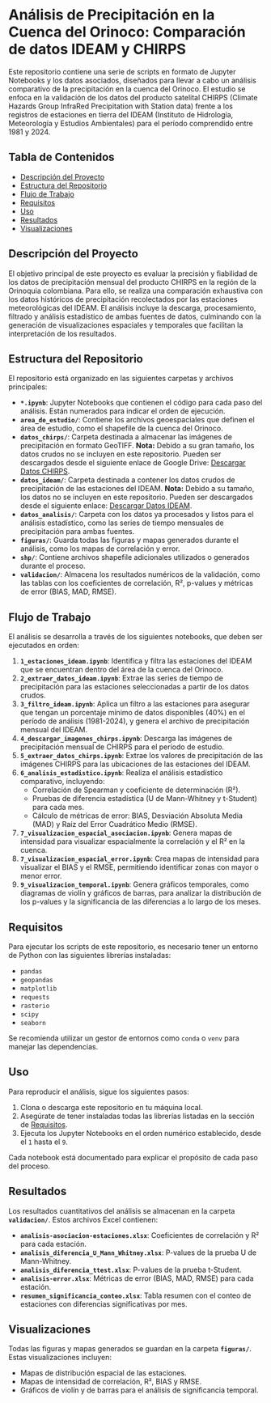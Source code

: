 # Análisis de Precipitación en la Cuenca del Orinoco: Comparación de datos IDEAM y CHIRPS

Este repositorio contiene una serie de scripts en formato de Jupyter Notebooks y los datos asociados, diseñados para llevar a cabo un análisis comparativo de la precipitación en la cuenca del Orinoco. El estudio se enfoca en la validación de los datos del producto satelital CHIRPS (Climate Hazards Group InfraRed Precipitation with Station data) frente a los registros de estaciones en tierra del IDEAM (Instituto de Hidrología, Meteorología y Estudios Ambientales) para el período comprendido entre 1981 y 2024.

## Tabla de Contenidos

- [Descripción del Proyecto](#descripción-del-proyecto)
- [Estructura del Repositorio](#estructura-del-repositorio)
- [Flujo de Trabajo](#flujo-de-trabajo)
- [Requisitos](#requisitos)
- [Uso](#uso)
- [Resultados](#resultados)
- [Visualizaciones](#visualizaciones)

## Descripción del Proyecto

El objetivo principal de este proyecto es evaluar la precisión y fiabilidad de los datos de precipitación mensual del producto CHIRPS en la región de la Orinoquia colombiana. Para ello, se realiza una comparación exhaustiva con los datos históricos de precipitación recolectados por las estaciones meteorológicas del IDEAM. El análisis incluye la descarga, procesamiento, filtrado y análisis estadístico de ambas fuentes de datos, culminando con la generación de visualizaciones espaciales y temporales que facilitan la interpretación de los resultados.

## Estructura del Repositorio

El repositorio está organizado en las siguientes carpetas y archivos principales:

- **`*.ipynb`**: Jupyter Notebooks que contienen el código para cada paso del análisis. Están numerados para indicar el orden de ejecución.
- **`area_de_estudio/`**: Contiene los archivos geoespaciales que definen el área de estudio, como el shapefile de la cuenca del Orinoco.
- **`datos_chirps/`**: Carpeta destinada a almacenar las imágenes de precipitación en formato GeoTIFF. **Nota:** Debido a su gran tamaño, los datos crudos no se incluyen en este repositorio. Pueden ser descargados desde el siguiente enlace de Google Drive: [Descargar Datos CHIRPS](https://drive.google.com/drive/folders/1aPQPb-F8TXuX1WhXIET2FuHhTG-bw-z8?usp=sharing).
- **`datos_ideam/`**: Carpeta destinada a contener los datos crudos de precipitación de las estaciones del IDEAM. **Nota:** Debido a su tamaño, los datos no se incluyen en este repositorio. Pueden ser descargados desde el siguiente enlace: [Descargar Datos IDEAM](https://drive.google.com/file/d/1N1J6l4jktp6G4JX9P-qNMZWr9Iob6Oos/view?usp=sharing).
- **`datos_analisis/`**: Carpeta con los datos ya procesados y listos para el análisis estadístico, como las series de tiempo mensuales de precipitación para ambas fuentes.
- **`figuras/`**: Guarda todas las figuras y mapas generados durante el análisis, como los mapas de correlación y error.
- **`shp/`**: Contiene archivos shapefile adicionales utilizados o generados durante el proceso.
- **`validacion/`**: Almacena los resultados numéricos de la validación, como las tablas con los coeficientes de correlación, R², p-values y métricas de error (BIAS, MAD, RMSE).

## Flujo de Trabajo

El análisis se desarrolla a través de los siguientes notebooks, que deben ser ejecutados en orden:

1.  **`1_estaciones_ideam.ipynb`**: Identifica y filtra las estaciones del IDEAM que se encuentran dentro del área de la cuenca del Orinoco.
2.  **`2_extraer_datos_ideam.ipynb`**: Extrae las series de tiempo de precipitación para las estaciones seleccionadas a partir de los datos crudos.
3.  **`3_filtro_ideam.ipynb`**: Aplica un filtro a las estaciones para asegurar que tengan un porcentaje mínimo de datos disponibles (40%) en el período de análisis (1981-2024), y genera el archivo de precipitación mensual del IDEAM.
4.  **`4_descargar_imagenes_chirps.ipynb`**: Descarga las imágenes de precipitación mensual de CHIRPS para el período de estudio.
5.  **`5_extraer_datos_chirps.ipynb`**: Extrae los valores de precipitación de las imágenes CHIRPS para las ubicaciones de las estaciones del IDEAM.
6.  **`6_analisis_estadistico.ipynb`**: Realiza el análisis estadístico comparativo, incluyendo:
    -   Correlación de Spearman y coeficiente de determinación (R²).
    -   Pruebas de diferencia estadística (U de Mann-Whitney y t-Student) para cada mes.
    -   Cálculo de métricas de error: BIAS, Desviación Absoluta Media (MAD) y Raíz del Error Cuadrático Medio (RMSE).
7.  **`7_visualizacion_espacial_asociacion.ipynb`**: Genera mapas de intensidad para visualizar espacialmente la correlación y el R² en la cuenca.
8.  **`7_visualizacion_espacial_error.ipynb`**: Crea mapas de intensidad para visualizar el BIAS y el RMSE, permitiendo identificar zonas con mayor o menor error.
9.  **`9_visualizacion_temporal.ipynb`**: Genera gráficos temporales, como diagramas de violín y gráficos de barras, para analizar la distribución de los p-values y la significancia de las diferencias a lo largo de los meses.

## Requisitos

Para ejecutar los scripts de este repositorio, es necesario tener un entorno de Python con las siguientes librerías instaladas:

-   `pandas`
-   `geopandas`
-   `matplotlib`
-   `requests`
-   `rasterio`
-   `scipy`
-   `seaborn`

Se recomienda utilizar un gestor de entornos como `conda` o `venv` para manejar las dependencias.

## Uso

Para reproducir el análisis, sigue los siguientes pasos:

1.  Clona o descarga este repositorio en tu máquina local.
2.  Asegúrate de tener instaladas todas las librerías listadas en la sección de [Requisitos](#requisitos).
3.  Ejecuta los Jupyter Notebooks en el orden numérico establecido, desde el `1` hasta el `9`.

Cada notebook está documentado para explicar el propósito de cada paso del proceso.

## Resultados

Los resultados cuantitativos del análisis se almacenan en la carpeta **`validacion/`**. Estos archivos Excel contienen:

-   **`analisis-asociacion-estaciones.xlsx`**: Coeficientes de correlación y R² para cada estación.
-   **`analisis_diferencia_U_Mann_Whitney.xlsx`**: P-values de la prueba U de Mann-Whitney.
-   **`analisis_diferencia_ttest.xlsx`**: P-values de la prueba t-Student.
-   **`analisis-error.xlsx`**: Métricas de error (BIAS, MAD, RMSE) para cada estación.
-   **`resumen_significancia_conteo.xlsx`**: Tabla resumen con el conteo de estaciones con diferencias significativas por mes.

## Visualizaciones

Todas las figuras y mapas generados se guardan en la carpeta **`figuras/`**. Estas visualizaciones incluyen:

-   Mapas de distribución espacial de las estaciones.
-   Mapas de intensidad de correlación, R², BIAS y RMSE.
-   Gráficos de violín y de barras para el análisis de significancia temporal.